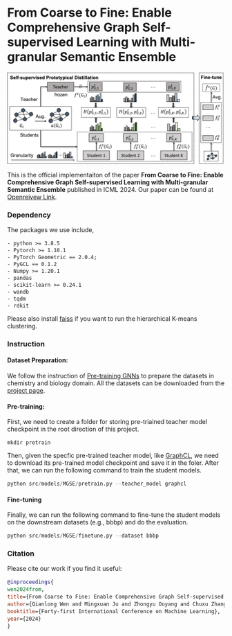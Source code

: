 # From Coarse to Fine: Enable Comprehensive Graph Self-supervised Learning with Multi-granular Semantic Ensemble

![model](assest/model.png)

This is the official implementaiton of the paper **From Coarse to Fine: Enable Comprehensive Graph Self-supervised Learning with Multi-granular Semantic Ensemble** published in ICML 2024. Our paper can be found at [Openreivew Link](https://openreview.net/pdf?id=JnA9IveEwg). 

### Dependency 

The packages we use include,

```shell
- python >= 3.8.5
- Pytorch >= 1.10.1
- PyTorch Geometric == 2.0.4;
- PyGCL == 0.1.2
- Numpy >= 1.20.1
- pandas 
- scikit-learn >= 0.24.1
- wandb
- tqdm
- rdkit
```

Please also install [faiss](https://github.com/facebookresearch/faiss/tree/main) if you want to run the hierarchical K-means clustering. 

### Instruction 

#### Dataset Preparation:

We follow the instruction of [Pre-training GNNs](https://github.com/snap-stanford/pretrain-gnns) to prepare the datasets in chemistry and biology domain. All the datasets can be downloaded from the [project page](https://snap.stanford.edu/gnn-pretrain/).

#### Pre-training:

First, we need to create a folder for storing pre-triained teacher model checkpoint in the root direction of this project. 

```shell
mkdir pretrain
```

Then, given the specfic pre-trained teacher model, like [GraphCL](https://github.com/Shen-Lab/GraphCL), we need to download its pre-trained model checkpoint and save it in the foler. After that, we can run the following command to train the student models. 

```python
python src/models/MGSE/pretrain.py --teacher_model graphcl
```

#### Fine-tuning

Finally, we can run the following command to fine-tune the student models on the downstream datasets (e.g., bbbp) and do the evaluation. 

```python
python src/models/MGSE/finetune.py --dataset bbbp
```

### Citation 

Please cite our work if you find it useful:

```bibtex
@inproceedings{
wen2024from,
title={From Coarse to Fine: Enable Comprehensive Graph Self-supervised Learning with Multi-granular Semantic Ensemble},
author={Qianlong Wen and Mingxuan Ju and Zhongyu Ouyang and Chuxu Zhang and Yanfang Ye},
booktitle={Forty-first International Conference on Machine Learning},
year={2024}
}
```

